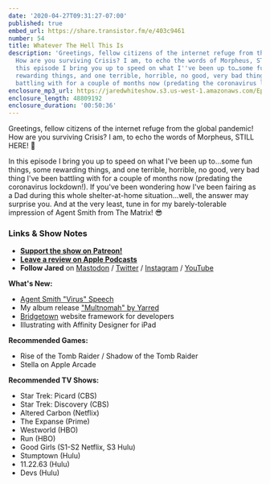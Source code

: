 ```yaml
---
date: '2020-04-27T09:31:27-07:00'
published: true
embed_url: https://share.transistor.fm/e/403c9461
number: 54
title: Whatever The Hell This Is
description: 'Greetings, fellow citizens of the internet refuge from the global pandemic!
  How are you surviving Crisis? I am, to echo the words of Morpheus, STILL HERE! In
  this episode I bring you up to speed on what I''ve been up to…some fun things, some
  rewarding things, and one terrible, horrible, no good, very bad thing I''ve been
  battling with for a couple of months now (predating the coronavirus lockdown!). '
enclosure_mp3_url: https://jaredwhiteshow.s3.us-west-1.amazonaws.com/Episode%2054%20-%20Whatever%20The%20Hell%20This%20Is.mp3
enclosure_length: 48809192
enclosure_duration: '00:50:36'
---
```


Greetings, fellow citizens of the internet refuge from the global pandemic! How are you surviving Crisis? I am, to echo the words of Morpheus, STILL HERE! 💪

In this episode I bring you up to speed on what I've been up to…some fun things, some rewarding things, and one terrible, horrible, no good, very bad thing I've been battling with for a couple of months now (predating the coronavirus lockdown!). If you've been wondering how I've been fairing as a Dad during this whole shelter-at-home situation…well, the answer may surprise you. And at the very least, tune in for my barely-tolerable impression of Agent Smith from The Matrix! 😎

### Links & Show Notes

* <a href="https://www.patreon.com/essentiallifejared" rel="payment"><strong>Support the show on Patreon!</strong></a>
* **[Leave a review on Apple Podcasts](https://podcasts.apple.com/us/podcast/the-jared-white-show/id1387528457)**
* **Follow Jared** on [Mastodon](https://openweb.social/@jared) / [Twitter](https://twitter.com/jaredcwhite) / [Instagram](https://instagram.com/essentiallifejared) / [YouTube](https://www.youtube.com/channel/UCx90UL8AZfxSbBbFQ7L2t5w)

**What's New:**
* [Agent Smith "Virus" Speech](https://www.youtube.com/watch?v=Hp2adrUaiyI)
* My album release ["Multnomah" by Yarred](https://store.yarred.com/album/multnomah)
* [Bridgetown](https://www.bridgetownrb.com) website framework for developers
* Illustrating with Affinity Designer for iPad

**Recommended Games:**
* Rise of the Tomb Raider / Shadow of the Tomb Raider
* Stella on Apple Arcade

**Recommended TV Shows:**
* Star Trek: Picard (CBS)
* Star Trek: Discovery (CBS)
* Altered Carbon (Netflix)
* The Expanse (Prime)
* Westworld (HBO)
* Run (HBO)
* Good Girls (S1-S2 Netflix, S3 Hulu)
* Stumptown (Hulu)
* 11.22.63 (Hulu)
* Devs (Hulu)